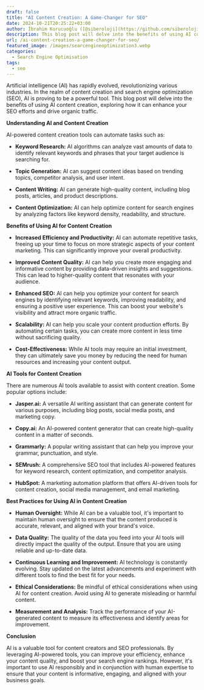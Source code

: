 ```yaml
---
draft: false
title: "AI Content Creation: A Game-Changer for SEO"
date: 2024-10-21T20:25:22+03:00
author: İbrahim Korucuoğlu ([@siberoloji](https://github.com/siberoloji))
description: This blog post will delve into the benefits of using AI content creation, exploring how it can enhance your SEO efforts and drive organic traffic.
url: /ai-content-creation-a-game-changer-for-seo/
featured_image: /images/searcengineoptimization3.webp
categories:
  - Search Engine Optimisation
tags:
  - seo
---
```



Artificial intelligence (AI) has rapidly evolved, revolutionizing various industries. In the realm of content creation and search engine optimization (SEO), AI is proving to be a powerful tool. This blog post will delve into the benefits of using AI content creation, exploring how it can enhance your SEO efforts and drive organic traffic.



**Understanding AI and Content Creation**



AI-powered content creation tools can automate tasks such as:


* **Keyword Research:** AI algorithms can analyze vast amounts of data to identify relevant keywords and phrases that your target audience is searching for.

* **Topic Generation:** AI can suggest content ideas based on trending topics, competitor analysis, and user intent.

* **Content Writing:** AI can generate high-quality content, including blog posts, articles, and product descriptions.

* **Content Optimization:** AI can help optimize content for search engines by analyzing factors like keyword density, readability, and structure.




**Benefits of Using AI for Content Creation**


* **Increased Efficiency and Productivity:** AI can automate repetitive tasks, freeing up your time to focus on more strategic aspects of your content marketing. This can significantly improve your overall productivity.

* **Improved Content Quality:** AI can help you create more engaging and informative content by providing data-driven insights and suggestions. This can lead to higher-quality content that resonates with your audience.

* **Enhanced SEO:** AI can help you optimize your content for search engines by identifying relevant keywords, improving readability, and ensuring a positive user experience. This can boost your website's visibility and attract more organic traffic.

* **Scalability:** AI can help you scale your content production efforts. By automating certain tasks, you can create more content in less time without sacrificing quality.

* **Cost-Effectiveness:** While AI tools may require an initial investment, they can ultimately save you money by reducing the need for human resources and increasing your content output.




**AI Tools for Content Creation**



There are numerous AI tools available to assist with content creation. Some popular options include:


* **Jasper.ai:** A versatile AI writing assistant that can generate content for various purposes, including blog posts, social media posts, and marketing copy.

* **Copy.ai:** An AI-powered content generator that can create high-quality content in a matter of seconds.

* **Grammarly:** A popular writing assistant that can help you improve your grammar, punctuation, and style.

* **SEMrush:** A comprehensive SEO tool that includes AI-powered features for keyword research, content optimization, and competitor analysis.

* **HubSpot:** A marketing automation platform that offers AI-driven tools for content creation, social media management, and email marketing.




**Best Practices for Using AI in Content Creation**


* **Human Oversight:** While AI can be a valuable tool, it's important to maintain human oversight to ensure that the content produced is accurate, relevant, and aligned with your brand's voice.

* **Data Quality:** The quality of the data you feed into your AI tools will directly impact the quality of the output. Ensure that you are using reliable and up-to-date data.

* **Continuous Learning and Improvement:** AI technology is constantly evolving. Stay updated on the latest advancements and experiment with different tools to find the best fit for your needs.

* **Ethical Considerations:** Be mindful of ethical considerations when using AI for content creation. Avoid using AI to generate misleading or harmful content.

* **Measurement and Analysis:** Track the performance of your AI-generated content to measure its effectiveness and identify areas for improvement.




**Conclusion**



AI is a valuable tool for content creators and SEO professionals. By leveraging AI-powered tools, you can improve your efficiency, enhance your content quality, and boost your search engine rankings. However, it's important to use AI responsibly and in conjunction with human expertise to ensure that your content is informative, engaging, and aligned with your business goals.
